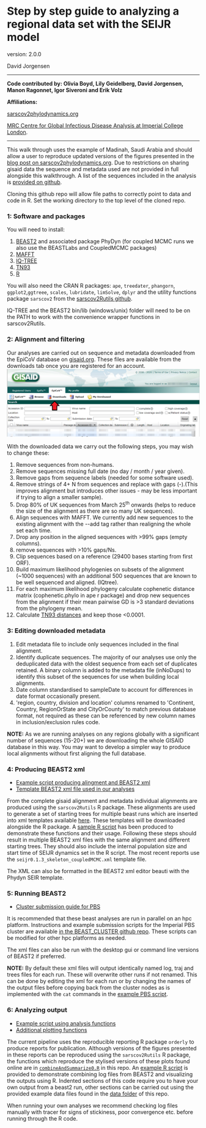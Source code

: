 # Step by step guide to analyzing a regional data set with the SEIJR model

version: 2.0.0

David Jorgensen

---
**Code contributed by: Olivia Boyd, Lily Geidelberg, David Jorgensen, Manon Ragonnet, Igor Siveroni and Erik Volz**

**Affiliations:**

[sarscov2phylodynamics.org](http://sarscov2phylodynamics.org/)

[MRC Centre for Global Infectious Disease Analysis at Imperial College London](https://www.imperial.ac.uk/mrc-global-infectious-disease-analysis).

---

This walk through uses the example of Madinah, Saudi Arabia and should allow a user to reproduce updated versions of the figures presented in the [blog post on sarscov2phylodynamics.org](http://sarscov2phylodynamics.org/2020/06/07/Madinah-April-20.html). Due to restrictions on sharing gisaid data the sequence and metadata used are not provided in full alongside this walkthrough. A list of the sequences included in the analysis is [provided on github](./data/seqnames.txt). 

Cloning this github repo will allow file paths to correctly point to data and code in R. Set the working directory to the top level of the cloned repo.

### 1: Software and packages
You will need to install:
1. [BEAST2](https://www.beast2.org/) and associated package PhyDyn (for coupled MCMC runs we also use the BEASTLabs and CoupledMCMC packages)
2. [MAFFT](https://mafft.cbrc.jp/alignment/software/)
3. [IQ-TREE](http://www.iqtree.org/)
4. [TN93](https://github.com/veg/tn93)
5. [R](https://www.r-project.org/)

You will also need the CRAN R packages: `ape`, `treedater`, `phangorn`, `ggplot2`,`ggtreee`, `scales`, `lubridate`, `limSolve`, `dplyr`
and the utility functions package `sarscov2` from the [sarscov2Rutils github](https://github.com/emvolz-phylodynamics/sarscov2Rutils).

IQ-TREE and the BEAST2 bin/lib (windows/unix) folder will need to be on the PATH to work with the convenience wrapper functions in sarscov2Rutils. 

### 2: Alignment and filtering

Our analyses are carried out on sequence and metadata downloaded from the EpiCoV database on [gisaid.org](gisaid.org). These files are available from the downloads tab once you are registered for an account.
![](./images/gisaid_dash.PNG)

With the downloaded data we carry out the following steps, you may wish to change these:
1. Remove sequences from non-humans.
2. Remove sequences missing full date (no day / month / year given).
3. Remove gaps from sequence labels (needed for some software used).
4. Remove strings of 4+ N from sequences and replace with gaps (-).(This improves alignment but introduces other issues - may be less important if trying to align a smaller sample).
5. Drop 80% of UK sequences from March 25<sup>th</sup> onwards (helps to reduce the size of the alignment as there are so many UK sequences).
6. Align sequences with MAFFT. We currently add new sequences to the existing alignment with the --add tag rather than realigning the whole set each time.
7. Drop any position in the aligned sequences with >99% gaps (empty columns).
8. remove sequences with >10% gaps/Ns.
9. Clip sequences based on a reference (29400 bases starting from first ORF).
10. Build maximum likelihood phylogenies on subsets of the alignment (~1000 sequences) with an additional 500 sequences that are known to be well sequenced and aligned. (IQtree).
11. For each maximum likelihood phylogeny calculate cophenetic distance matrix (cophenetic.phylo in ape r package)  and drop new sequences from the alignment if their mean pairwise GD is >3 standard deviations from the phylogeny mean.
12. Calculate [TN93 distances](https://github.com/veg/tn93) and keep those <0.0001.

### 3: Editing downloaded metadata
1. Edit metadata file to include only sequences included in the final alignment.
2. Identify duplicate sequences. The majority of our analyses use only the deduplicated data with the oldest sequence from each set of duplicates retained. A binary column is added to the metadata file (inNoDups) to identify this subset of the sequences for use when building local alignments.
3. Date column standardised to sampleDate to account for differences in date format occasionally present.
4. 'region, country, division and location' columns renamed to 'Continent, Country, RegionOrState and CityOrCounty' to match previous database format, not required as these can be referenced by new column names in inclusion/exclusion rules code.


**NOTE:** As we are running analyses on any regions globally with a significant number of sequences (15-20+) we are downloading the whole GISAID database in this way. You may want to develop a simpler way to produce local alignments without first aligning the full database.

### 4: Producing BEAST2 xml

  * [Example script producing alingment and BEAST2 xml](./R/eg_xml_format.R)
  * [Template BEAST2 xml file used in our analyses](https://github.com/emvolz-phylodynamics/sarscov2Rutils/tree/sarscov2Rutils/inst/extdata)

From the complete gisaid alignment and metadata individual alignments are produced using the  `sarscov2Rutils` R package. These alignments are used to generate a set of starting trees for multiple beast runs which are inserted into xml templates available [here](https://github.com/emvolz-phylodynamics/sarscov2Rutils/tree/sarscov2Rutils/inst/extdata). These templates will be downloaded alongside the R package. 
A [sample R script](./R/eg_xml_format.R) has been produced to demonstrate these functions and their usage.
Following these steps should result in multiple BEAST2 xml files with the same alignment and different starting trees. They should also include the internal population size and start time of SEIJR dynamics set in the R script. The most recent reports use the `seijr0.1.3_skeleton_coupledMCMC.xml` template file.

The XML can also be formatted in the BEAST2 xml editor beauti with the Phydyn SEIR template.

### 5: Running BEAST2 

  * [Cluster submission guide for PBS](https://github.com/JorgensenD/BEAST_CLUSTER)

It is recommended that these beast analyses are run in parallel on an hpc platform. Instructions and example submission scripts for the Imperial PBS cluster are available [in the BEAST_CLUSTER github repo](https://github.com/JorgensenD/BEAST_CLUSTER). These scripts can be modified for other hpc platforms as needed.

The xml files can also be run with the desktop gui or command line versions of BEAST2 if preferred.

**NOTE:** By default these xml files will output identically named log, traj and trees files for each run. These will overwrite other runs if not renamed. This can be done by editing the xml for each run or by changing the names of the output files before copying back from the cluster nodes as is implemented with the `cat` commands in the [example PBS script](https://github.com/JorgensenD/BEAST_CLUSTER/blob/master/qsub_anaconda_array_resub_mc3.pbs).

### 6: Analyzing output

  * [Example script using analysis functions](./R/eg_analysis.R)
  * [Additional plotting functions](./R/combineAndSummarize0.R)

The current pipeline uses the reproducible reporting R package `orderly` to produce reports for publication.
Although versions of the figures presented in these reports can be reproduced using the `sarscov2Rutils` R package, the functions which reproduce the stylised versions of these plots found online are in [`combineAndSummarize0.R`](./R/combineAndSummarize0.R) in this repo. An [example R script](./R/eg_analysis.R) is provided to demonstrate combining log files from BEAST2 and visualizing the outputs using R. Indented sections of this code require you to have your own output from a beast2 run, other sections can be carried out using the provided example data files found in the [data folder](./data/) of this repo.

When running your own analyses we recommend checking log files manually with tracer for signs of stickiness, poor convergence etc. before running through the R code.


